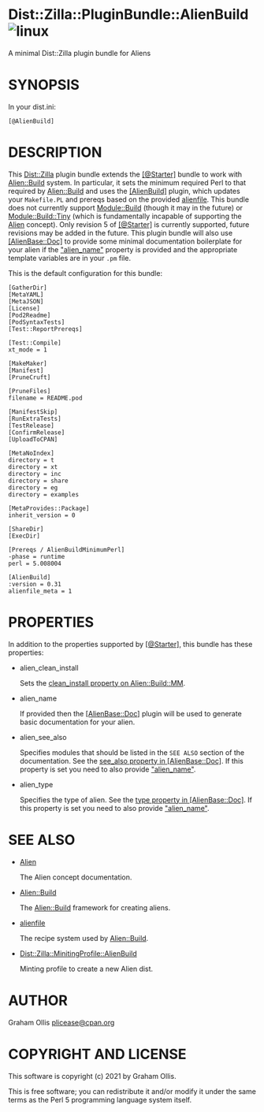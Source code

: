 # Dist::Zilla::PluginBundle::AlienBuild ![linux](https://github.com/PerlAlien/Dist-Zilla-PluginBundle-AlienBuild/workflows/linux/badge.svg)

A minimal Dist::Zilla plugin bundle for Aliens

# SYNOPSIS

In your dist.ini:

```
[@AlienBuild]
```

# DESCRIPTION

This [Dist::Zilla](https://metacpan.org/pod/Dist::Zilla) plugin bundle extends the [\[@Starter\]](https://metacpan.org/pod/Dist::Zilla::PluginBundle::Starter) bundle to work with
[Alien::Build](https://metacpan.org/pod/Alien::Build) system.  In particular, it sets the minimum required Perl to that required by [Alien::Build](https://metacpan.org/pod/Alien::Build) and
uses the [\[AlienBuild\]](https://metacpan.org/pod/Dist::Zilla::Plugin::AlienBuild) plugin, which updates your `Makefile.PL` and prereqs based on
the provided [alienfile](https://metacpan.org/pod/alienfile).  This bundle does not currently support [Module::Build](https://metacpan.org/pod/Module::Build) (though it may in the future)
or [Module::Build::Tiny](https://metacpan.org/pod/Module::Build::Tiny) (which is fundamentally incapable of supporting the [Alien](https://metacpan.org/pod/Alien) concept).  Only revision 5
of [\[@Starter\]](https://metacpan.org/pod/Dist::Zilla::PluginBundle::Starter) is currently supported, future revisions may be added in the
future.  This plugin bundle will also use [\[AlienBase::Doc\]](https://metacpan.org/pod/Dist::Zilla::Plugin::AlienBase::Doc) to provide some
minimal documentation boilerplate for your alien if the ["alien\_name"](#alien_name) property is provided and the appropriate
template variables are in your `.pm` file.

This is the default configuration for this bundle:

```
[GatherDir]
[MetaYAML]
[MetaJSON]
[License]
[Pod2Readme]
[PodSyntaxTests]
[Test::ReportPrereqs]

[Test::Compile]
xt_mode = 1

[MakeMaker]
[Manifest]
[PruneCruft]

[PruneFiles]
filename = README.pod

[ManifestSkip]
[RunExtraTests]
[TestRelease]
[ConfirmRelease]
[UploadToCPAN]

[MetaNoIndex]
directory = t
directory = xt
directory = inc
directory = share
directory = eg
directory = examples

[MetaProvides::Package]
inherit_version = 0

[ShareDir]
[ExecDir]

[Prereqs / AlienBuildMinimumPerl]
-phase = runtime
perl = 5.008004

[AlienBuild]
:version = 0.31
alienfile_meta = 1
```

# PROPERTIES

In addition to the properties supported by [\[@Starter\]](https://metacpan.org/pod/Dist::Zilla::PluginBundle::Starter), this bundle has these
properties:

- alien\_clean\_install

    Sets the [clean\_install property on Alien::Build::MM](https://metacpan.org/pod/Alien::Build::MM#clean_install).

- alien\_name

    If provided then the [\[AlienBase::Doc\]](https://metacpan.org/pod/Dist::Zilla::Plugin::AlienBase::Doc) plugin will be used to generate basic
    documentation for your alien.

- alien\_see\_also

    Specifies modules that should be listed in the `SEE ALSO` section of the documentation.  See the
    [see\_also property in \[AlienBase::Doc\]](https://metacpan.org/pod/Dist::Zilla::Plugin::AlienBase::Doc#see_also).  If this property is
    set you need to also provide ["alien\_name"](#alien_name).

- alien\_type

    Specifies the type of alien.  See the [type property in \[AlienBase::Doc\]](https://metacpan.org/pod/Dist::Zilla::Plugin::AlienBase::Doc#type).
    If this property is set you need to also provide ["alien\_name"](#alien_name).

# SEE ALSO

- [Alien](https://metacpan.org/pod/Alien)

    The Alien concept documentation.

- [Alien::Build](https://metacpan.org/pod/Alien::Build)

    The [Alien::Build](https://metacpan.org/pod/Alien::Build) framework for creating aliens.

- [alienfile](https://metacpan.org/pod/alienfile)

    The recipe system used by [Alien::Build](https://metacpan.org/pod/Alien::Build).

- [Dist::Zilla::MinitingProfile::AlienBuild](https://metacpan.org/pod/Dist::Zilla::MinitingProfile::AlienBuild)

    Minting profile to create a new Alien dist.

# AUTHOR

Graham Ollis <plicease@cpan.org>

# COPYRIGHT AND LICENSE

This software is copyright (c) 2021 by Graham Ollis.

This is free software; you can redistribute it and/or modify it under
the same terms as the Perl 5 programming language system itself.
